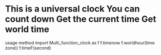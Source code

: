 This is a universal clock
You can count down
Get the current time
Get world time
===================================
usage method
import Multi_function_clock as f
f.timenow         <current time>
f.worldhour(time zone))     <World time>
f.timeF(second)  <count down>


